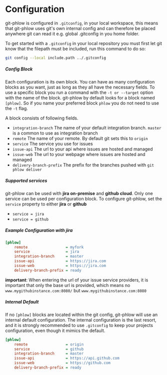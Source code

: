 # Configuration

git-phlow is configured in `.gitconfig`, in your local workspace, this means that git-phlow uses git's own internal config and can therefore be placed anywhere git can read it e.g. global .gitconfig in you home folder.

To get started with a `.gitconfig` in your local repository you must first let git know that the filepath must be included, run this command to do so:
```sh
git config --local include.path ../.gitconfig
```

##### Config Block
Each configuration is its own block. You can have as many configuration blocks as you want, just as long as they all have the necessary fields. To use a specific block you run a command with the `-t or --target` option with the name of the block. git-phlow by default looks for a block named `[phlow]`. So if you name your preferred block `phlow` you do not need to use the `-t` flag.

A block consists of following fields.

- `integration-branch` The name of your default integration branch. `master` is a common to use as integration branch
- `remote` The name of your remote. By default git sets this to `origin`
- `service` The service you use for issues
- `issue-api` The url to your api where issues are hosted and managed
- `issue-web` The url to your webpage where issues are hosted and managed
- `delivery-branch-prefix` The prefix for the branches pushed with `git phlow deliver`

##### Supported services
git-phlow can be used with **jira on-premise** and **github cloud**. Only one service can be used per configuration block.
To configure git-phlow, set the `service` property to either **jira** or **github**
- `service = jira`
- `service = github`

##### Example Configuration with jira
```ini
[phlow]
    remote                 = myfork
    service                = jira
    integration-branch     = master
    issue-api              = https://jira.com
    issue-web              = https://jira.com
    delivery-branch-prefix = ready
```

**important**: When entering the url of your issue service providers, it is important that only the base url is provided, which means no `www.mygithubinstance.com:8080/` but `www.mygithubinstance.com:8080`

##### Internal Default
If no  `[phlow]`  blocks are located within the git config, git-phlow will use an internal default configuration. The internal configuration is the last resort, and it is strongly recommended to use `.gitconfig` to keep your projects configuration, even though it mimics the default.

```ini
[phlow]
    remote                 = origin
    service                = github
    integration-branch     = master
    issue-api              = https://api.github.com
    issue-web              = https://github.com
    delivery-branch-prefix = ready
```